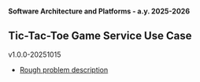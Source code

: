 #### Software Architecture and Platforms - a.y. 2025-2026

## Tic-Tac-Toe Game Service Use Case  

v1.0.0-20251015

- [Rough problem description](./doc/ttt-desc.md)

  

